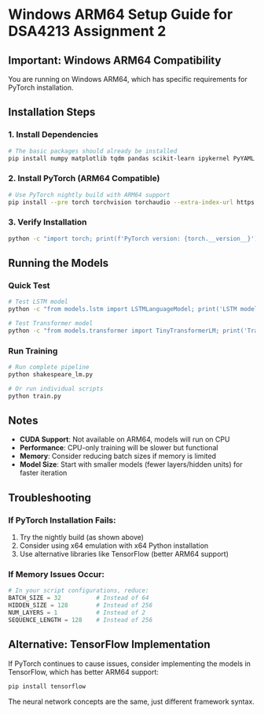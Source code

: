 # Windows ARM64 Setup Guide for DSA4213 Assignment 2

## Important: Windows ARM64 Compatibility

You are running on Windows ARM64, which has specific requirements for PyTorch installation.

## Installation Steps

### 1. Install Dependencies
```bash
# The basic packages should already be installed
pip install numpy matplotlib tqdm pandas scikit-learn ipykernel PyYAML
```

### 2. Install PyTorch (ARM64 Compatible)
```bash
# Use PyTorch nightly build with ARM64 support
pip install --pre torch torchvision torchaudio --extra-index-url https://download.pytorch.org/whl/nightly/cpu
```

### 3. Verify Installation
```bash
python -c "import torch; print(f'PyTorch version: {torch.__version__}'); print('Setup complete!')"
```

## Running the Models

### Quick Test
```bash
# Test LSTM model
python -c "from models.lstm import LSTMLanguageModel; print('LSTM model working!')"

# Test Transformer model  
python -c "from models.transformer import TinyTransformerLM; print('Transformer model working!')"
```

### Run Training
```bash
# Run complete pipeline
python shakespeare_lm.py

# Or run individual scripts
python train.py
```

## Notes

- **CUDA Support**: Not available on ARM64, models will run on CPU
- **Performance**: CPU-only training will be slower but functional
- **Memory**: Consider reducing batch sizes if memory is limited
- **Model Size**: Start with smaller models (fewer layers/hidden units) for faster iteration

## Troubleshooting

### If PyTorch Installation Fails:
1. Try the nightly build (as shown above)
2. Consider using x64 emulation with x64 Python installation
3. Use alternative libraries like TensorFlow (better ARM64 support)

### If Memory Issues Occur:
```python
# In your script configurations, reduce:
BATCH_SIZE = 32          # Instead of 64
HIDDEN_SIZE = 128        # Instead of 256
NUM_LAYERS = 1           # Instead of 2
SEQUENCE_LENGTH = 128    # Instead of 256
```

## Alternative: TensorFlow Implementation

If PyTorch continues to cause issues, consider implementing the models in TensorFlow, which has better ARM64 support:

```bash
pip install tensorflow
```

The neural network concepts are the same, just different framework syntax.
